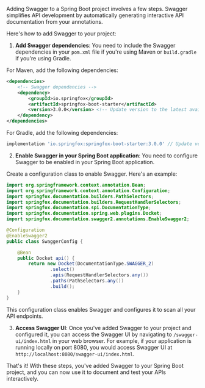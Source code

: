 Adding Swagger to a Spring Boot project involves a few steps. Swagger simplifies API development by automatically generating interactive API documentation from your annotations.

Here's how to add Swagger to your project:

1. **Add Swagger dependencies**: You need to include the Swagger dependencies in your `pom.xml` file if you're using Maven or `build.gradle` if you're using Gradle.

For Maven, add the following dependencies:

```xml
<dependencies>
    <!-- Swagger dependencies -->
    <dependency>
        <groupId>io.springfox</groupId>
        <artifactId>springfox-boot-starter</artifactId>
        <version>3.0.0</version> <!-- Update version to the latest available -->
    </dependency>
</dependencies>
```

For Gradle, add the following dependencies:

```groovy
implementation 'io.springfox:springfox-boot-starter:3.0.0' // Update version to the latest available
```

2. **Enable Swagger in your Spring Boot application**: You need to configure Swagger to be enabled in your Spring Boot application.

Create a configuration class to enable Swagger. Here's an example:

```java
import org.springframework.context.annotation.Bean;
import org.springframework.context.annotation.Configuration;
import springfox.documentation.builders.PathSelectors;
import springfox.documentation.builders.RequestHandlerSelectors;
import springfox.documentation.spi.DocumentationType;
import springfox.documentation.spring.web.plugins.Docket;
import springfox.documentation.swagger2.annotations.EnableSwagger2;

@Configuration
@EnableSwagger2
public class SwaggerConfig {

    @Bean
    public Docket api() {
        return new Docket(DocumentationType.SWAGGER_2)
                .select()
                .apis(RequestHandlerSelectors.any())
                .paths(PathSelectors.any())
                .build();
    }
}
```

This configuration class enables Swagger and configures it to scan all your API endpoints.

3. **Access Swagger UI**: Once you've added Swagger to your project and configured it, you can access the Swagger UI by navigating to `/swagger-ui/index.html` in your web browser. For example, if your application is running locally on port 8080, you would access Swagger UI at `http://localhost:8080/swagger-ui/index.html`.

That's it! With these steps, you've added Swagger to your Spring Boot project, and you can now use it to document and test your APIs interactively.